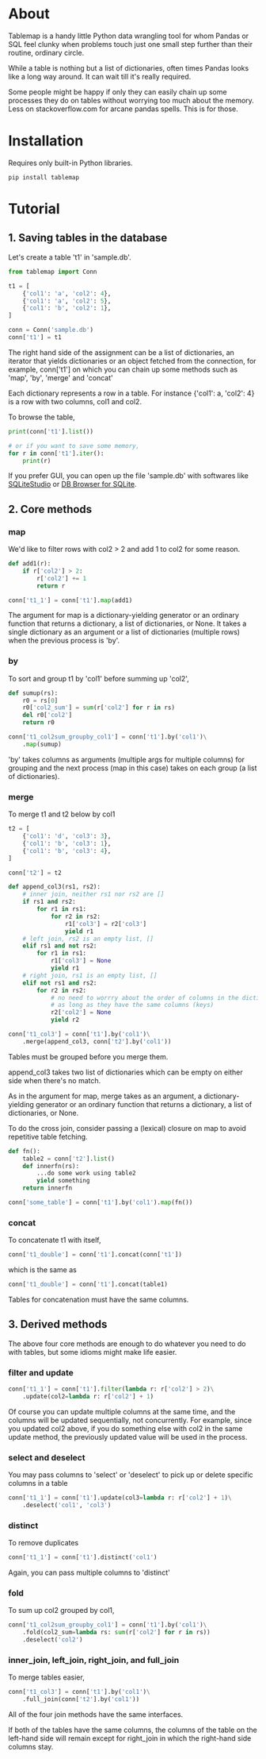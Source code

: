 # About

Tablemap is a handy little Python data wrangling tool for whom Pandas or SQL feel clunky when problems
touch just one small step further than their routine, ordinary circle.

While a table is nothing but a list of dictionaries, often times Pandas looks like a long way around. 
It can wait till it's really required.

Some people might be happy if only they can easily chain up some processes they do on tables 
without worrying too much about the memory. Less on stackoverflow.com for arcane pandas spells. This is for those. 

# Installation

Requires only built-in Python libraries.

```
pip install tablemap
```


# Tutorial

## 1. Saving tables in the database

Let's create a table 't1' in 'sample.db'. 

```python
from tablemap import Conn

t1 = [
    {'col1': 'a', 'col2': 4},
    {'col1': 'a', 'col2': 5},
    {'col1': 'b', 'col2': 1},
]

conn = Conn('sample.db')
conn['t1'] = t1
```

The right hand side of the assignment can be a list of dictionaries, an iterator that yields dictionaries or an object fetched from the connection, for example, conn['t1'] on which you can chain up some methods such as 'map', 'by', 'merge' and 'concat'

Each dictionary represents a row in a table. For instance {'col1': a, 'col2': 4} is a row with two columns, col1 and col2.

To browse the table,

```python
print(conn['t1'].list())

# or if you want to save some memory,
for r in conn['t1'].iter():
    print(r)
```

If you prefer GUI, you can open up the file 'sample.db' with softwares like [SQLiteStudio](https://sqlitestudio.pl/) or [DB Browser for SQLite](https://sqlitebrowser.org/). 

## 2. Core methods
### map

We'd like to filter rows with col2 > 2 and add 1 to col2 for some reason.

```python
def add1(r):
    if r['col2'] > 2:
        r['col2'] += 1
        return r

conn['t1_1'] = conn['t1'].map(add1)
```

The argument for map is a dictionary-yielding generator or an ordinary function that
returns a dictionary, a list of dictionaries, or None. It takes a single dictionary as an argument 
or a list of dictionaries (multiple rows) when the previous process is 'by'.

### by

To sort and group t1 by 'col1' before summing up 'col2',

```python
def sumup(rs):
    r0 = rs[0]
    r0['col2_sum'] = sum(r['col2'] for r in rs)
    del r0['col2']
    return r0

conn['t1_col2sum_groupby_col1'] = conn['t1'].by('col1')\
    .map(sumup)
```

'by' takes columns as arguments (multiple args for multiple columns) for grouping
and the next process (map in this case) takes on each group (a list of dictionaries).

### merge

To merge t1 and t2 below by col1

```python
t2 = [
    {'col1': 'd', 'col3': 3},
    {'col1': 'b', 'col3': 1},
    {'col1': 'b', 'col3': 4},
]

conn['t2'] = t2

def append_col3(rs1, rs2):
    # inner join, neither rs1 nor rs2 are []
    if rs1 and rs2:
        for r1 in rs1:
            for r2 in rs2:
                r1['col3'] = r2['col3']
                yield r1
    # left join, rs2 is an empty list, []
    elif rs1 and not rs2:
        for r1 in rs1:
            r1['col3'] = None
            yield r1
    # right join, rs1 is an empty list, []
    elif not rs1 and rs2:
        for r2 in rs2:
            # no need to worrry about the order of columns in the dictionary, 
            # as long as they have the same columns (keys)
            r2['col2'] = None
            yield r2

conn['t1_col3'] = conn['t1'].by('col1')\
    .merge(append_col3, conn['t2'].by('col1'))

```

Tables must be grouped before you merge them.

append_col3 takes two list of dictionaries which can be empty on either side when there's no match.

As in the argument for map, merge takes as an argument, a dictionary-yielding generator or an ordinary function that
returns a dictionary, a list of dictionaries, or None. 


To do the cross join, consider passing a (lexical) closure on map to avoid repetitive table fetching.

```python
def fn():
    table2 = conn['t2'].list()
    def innerfn(rs):
        ...do some work using table2
        yield something
    return innerfn

conn['some_table'] = conn['t1'].by('col1').map(fn())
```

### concat

To concatenate t1 with itself,  

```python
conn['t1_double'] = conn['t1'].concat(conn['t1'])
```

which is the same as

```python
conn['t1_double'] = conn['t1'].concat(table1)

```

Tables for concatenation must have the same columns.

## 3. Derived methods

The above four core methods are enough to do whatever you need to do with tables, but some idioms might make life easier.
### filter and update

```python
conn['t1_1'] = conn['t1'].filter(lambda r: r['col2'] > 2)\
    .update(col2=lambda r: r['col2'] + 1)
```
Of course you can update multiple columns at the same time, and the columns will be updated sequentially, not concurrently. For example, since you updated col2 above, if you do something else with col2 in the same update method, the previously updated value will be used in the process.

### select and deselect 
You may pass columns to 'select' or 'deselect' to pick up or delete specific columns in a table

```python
conn['t1_1'] = conn['t1'].update(col3=lambda r: r['col2'] + 1)\
    .deselect('col1', 'col3')
```

### distinct
To remove duplicates 

```python
conn['t1_1'] = conn['t1'].distinct('col1')
```
Again, you can pass multiple columns to 'distinct'

### fold

To sum up col2 grouped by col1,

```python
conn['t1_col2sum_groupby_col1'] = conn['t1'].by('col1')\
    .fold(col2_sum=lambda rs: sum(r['col2'] for r in rs))
    .deselect('col2')
```

### inner_join, left_join, right_join, and full_join
To merge tables easier,

```python
conn['t1_col3'] = conn['t1'].by('col1')\
    .full_join(conn['t2'].by('col1'))
```

All of the four join methods have the same interfaces.

If both of the tables have the same columns, the columns of the table on the left-hand side will remain except for right_join in which the right-hand side columns stay.

<!-- [Documentation]
(https://tablemap.readthedocs.io/en/latest/index.html)
 -->
